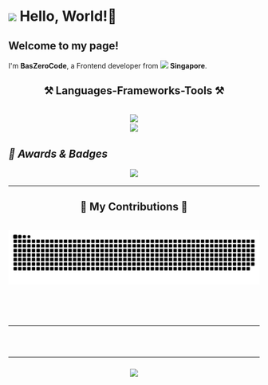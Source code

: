 # <img src="https://emojis.slackmojis.com/emojis/images/1531849430/4246/blob-sunglasses.gif?1531849430" width="30"/> Hello, World!👋

## Welcome to my page! 

I'm **BasZeroCode**, a Frontend developer from <img src="https://cdn-icons-png.flaticon.com/512/197/197496.png" width="13"/> **Singapore**. 

<h2 align="center">⚒️ Languages-Frameworks-Tools ⚒️</h2>
<br/>
<div align="center">
    <img src="https://skillicons.dev/icons?i=github,python,c,aws,azure" /><br>
    <img src="https://skillicons.dev/icons?i=html,css,js,mysql,linux,powershell,vscode,git,pr,ps" />
</div>

<h2><i>🏅 Awards &  Badges</i></h2>
<div align="center">
   <a href="https://www.credly.com/earner/earned/badge/d093ace3-a6fd-4e9d-a232-e343de0f48ac">
    <img height="200px" src="https://images.credly.com/size/680x680/images/0bf0f2da-a699-4c82-82e2-56dcf1f2e1c7/image.png">
   </a>

<br/>
<hr/>

<div align="center">
  <h2>🐍 My Contributions 🐍</h2>
  <br>
  <img alt="snake eating my contributions" src="https://raw.githubusercontent.com/salesp07/salesp07/output/github-contribution-grid-snake.svg" />
  
  <br/><br/><br/>
</div>

<hr/>


<br/><br/>
<hr/>

<h3 align="center">
    <img src="https://readme-typing-svg.herokuapp.com/?font=Righteous&size=25&center=true&vCenter=true&width=500&height=70&duration=4000&lines=Thanks+for+visiting!+✌️;+Shoot+me+a+message+on+Linkedin!;I'm+always+down+to+collab+:)">
</h3>

<br/>
